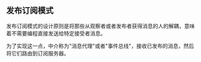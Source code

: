 ## 发布订阅模式

发布订阅模式的设计原则是将那些从观察者或者发布者获得消息的人的解耦，意味着不需要编程直接发送给特定接受者消息。


为了实现这一点，中介称为"消息代理"或者"事件总线"，接收已发布的消息，然后将它们路由到订阅服务器。
